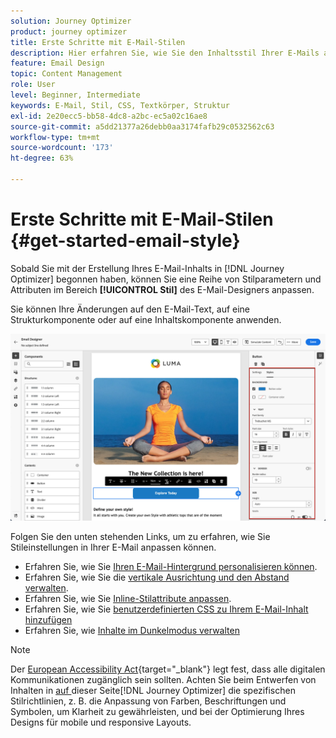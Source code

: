 ```yaml
---
solution: Journey Optimizer
product: journey optimizer
title: Erste Schritte mit E-Mail-Stilen
description: Hier erfahren Sie, wie Sie den Inhaltsstil Ihrer E-Mails anpassen können.
feature: Email Design
topic: Content Management
role: User
level: Beginner, Intermediate
keywords: E-Mail, Stil, CSS, Textkörper, Struktur
exl-id: 2e20ecc5-bb58-4dc8-a2bc-ec5a02c16ae8
source-git-commit: a5dd21377a26debb0aa3174fafb29c0532562c63
workflow-type: tm+mt
source-wordcount: '173'
ht-degree: 63%

---
```


# Erste Schritte mit E-Mail-Stilen {#get-started-email-style}

Sobald Sie mit der Erstellung Ihres E-Mail-Inhalts in [!DNL Journey Optimizer] begonnen haben, können Sie eine Reihe von Stilparametern und Attributen im Bereich **[!UICONTROL Stil]** des E-Mail-Designers anpassen.

Sie können Ihre Änderungen auf den E-Mail-Text, auf eine Strukturkomponente oder auf eine Inhaltskomponente anwenden.

![](assets/email_designer_content_components_styles.png)

Folgen Sie den unten stehenden Links, um zu erfahren, wie Sie Stileinstellungen in Ihrer E-Mail anpassen können.

* Erfahren Sie, wie Sie [Ihren E-Mail-Hintergrund personalisieren können](backgrounds.md).
* Erfahren Sie, wie Sie die [vertikale Ausrichtung und den Abstand verwalten](alignment-and-padding.md).
* Erfahren Sie, wie Sie [Inline-Stilattribute anpassen](inline-styling.md).
* Erfahren Sie, wie Sie [benutzerdefinierten CSS zu Ihrem E-Mail-Inhalt hinzufügen](custom-css.md)
* Erfahren Sie, wie [Inhalte im Dunkelmodus verwalten](dark-mode.md)

>[!NOTE]
>
>Der [European Accessibility Act](https://eur-lex.europa.eu/legal-content/DE/TXT/?uri=CELEX:32019L0882){target="_blank"} legt fest, dass alle digitalen Kommunikationen zugänglich sein sollten. Achten Sie beim Entwerfen von Inhalten in [ auf ](../email/accessible-content.md)dieser Seite[!DNL Journey Optimizer] die spezifischen Stilrichtlinien, z. B. die Anpassung von Farben, Beschriftungen und Symbolen, um Klarheit zu gewährleisten, und bei der Optimierung Ihres Designs für mobile und responsive Layouts.